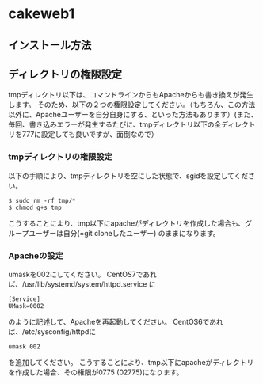 # cakeweb1

## インストール方法


## ディレクトリの権限設定

tmpディレクトリ以下は、コマンドラインからもApacheからも書き換えが発生します。
そのため、以下の２つの権限設定してください。（もちろん、この方法以外に、Apacheユーザーを自分自身にする、といった方法もあります）(また、毎回、書き込みエラーが発生するたびに、tmpディレクトリ以下の全ディレクトリを777に設定しても良いですが、面倒なので）

### tmpディレクトリの権限設定

以下の手順により、tmpディレクトリを空にした状態で、sgidを設定してください。

    $ sudo rm -rf tmp/*
    $ chmod g+s tmp

こうすることにより、tmp以下にapacheがディレクトリを作成した場合も、グループユーザーは自分(=git cloneしたユーザー)
のままになります。

### Apacheの設定
 
umaskを002にしてください。
CentOS7であれば、/usr/lib/systemd/system/httpd.service に

    [Service]
    UMask=0002

のように記述して、Apacheを再起動してください。
CentOS6であれば、/etc/sysconfig/httpdに

    umask 002

を追加してください。
こうすることにより、tmp以下にapacheがディレクトリを作成した場合、その権限が0775 (02775)になります。



